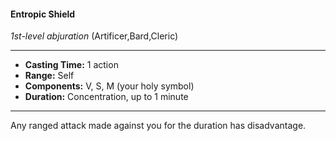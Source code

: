 #### Entropic Shield
*1st-level abjuration* (Artificer,Bard,Cleric)
___
- **Casting Time:** 1 action
- **Range:** Self
- **Components:** V, S, M (your holy symbol)
- **Duration:** Concentration, up to 1 minute
---
Any ranged attack made against you for the
duration has disadvantage. 
